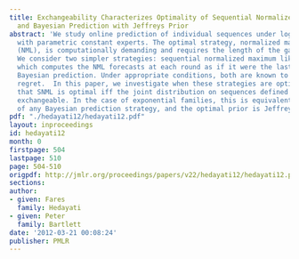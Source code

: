 ```yaml
---
title: Exchangeability Characterizes Optimality of Sequential Normalized Maximum Likelihood
  and Bayesian Prediction with Jeffreys Prior
abstract: 'We study online prediction of individual sequences under logarithmic loss
  with parametric constant experts. The optimal strategy, normalized maximum likelihood
  (NML), is computationally demanding and requires the length of the game to be known.
  We consider two simpler strategies: sequential normalized maximum likelihood (SNML),
  which computes the NML forecasts at each round as if it were the last round, and
  Bayesian prediction. Under appropriate conditions, both are known to achieve near-optimal
  regret.  In this paper, we investigate when these strategies are optimal. We show
  that SNML is optimal iff the joint distribution on sequences defined by SNML is
  exchangeable. In the case of exponential families, this is equivalent to the optimality
  of any Bayesian prediction strategy, and the optimal prior is Jeffreys prior.'
pdf: "./hedayati12/hedayati12.pdf"
layout: inproceedings
id: hedayati12
month: 0
firstpage: 504
lastpage: 510
page: 504-510
origpdf: http://jmlr.org/proceedings/papers/v22/hedayati12/hedayati12.pdf
sections: 
author:
- given: Fares
  family: Hedayati
- given: Peter
  family: Bartlett
date: '2012-03-21 00:08:24'
publisher: PMLR
---
```

